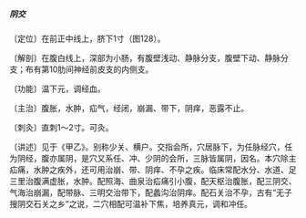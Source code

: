 ##### 阴交

〔定位〕在前正中线上，脐下1寸（图128）。

〔解剖〕在腹白线上，深部为小肠，有腹壁浅动、静脉分支，腹壁下动、静脉分支；布有第10肋间神经前皮支的内侧支。

〔功能〕温下元，调经血。

〔主治〕腹胀，水肿，疝气，经闭，崩漏、带下，阴痒，恶露不止。

〔刺灸〕直刺1〜2寸。可灸。

〔讲述〕见于《甲乙》。别称少关、横户。交指会所，穴居脉下，为任脉经穴，任为阴经，腹亦属阴，是穴又系任、冲、少阴的会所，三脉皆属阴，因名。本穴除主疝痛，水肿之疾外，还可用治崩、带、阴痒、不孕之疾。临床常配水分、水道、足三里治腹满虚胀，水肿。配照海、曲泉治疝痛引小腹，配天枢治腹胀，配三阴交、气海治崩漏，配带脉、三明交治带下，配蠡沟治阴痒。配石关治不孕，古有“无子搜阴交石关之乡”之说，二穴相配可温补下焦，培养真元，调和冲任。

